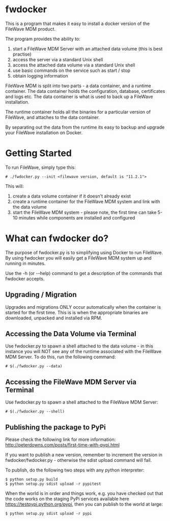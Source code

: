 # fwdocker 
This is a program that makes it easy to install a docker version of the FileWave MDM product. 

The program provides the ability to: 
 1. start a FileWave MDM Server with an attached data volume (this is best practise)
 2. access the server via a standard Unix shell
 3. access the attached data volume via a standard Unix shell
 4. use basic commands on the service such as start / stop 
 5. obtain logging information
 
FileWave MDM is split into two parts - a data container, and a runtime container.  The data container holds the
configuration, database, certificates and logs etc.  The data container is what is used to back up a FileWave installation. 

The runtime container holds all the binaries for a particular version of FileWave, and attaches to the data container.  

By separating out the data from the runtime its easy to backup and upgrade your FileWave installation on Docker.

# Getting Started
To run FileWave, simply type this: 

    # ./fwdocker.py --init <filewave version, default is "11.2.1">
    
This will:
  1. create a data volume container if it doesn't already exist
  2. create a runtime container for the FileWave MDM system and link with the data volume
  3. start the FileWave MDM system - please note, the first time can take 5-10 minutes while components are installed and configured
 
# What can fwdocker do?
The purpose of fwdocker.py is to simplifying using Docker to run FileWave.  By using fwdocker you will easily get a 
FileWave MDM system up and running in minutes.

Use the -h (or --help) command to get a description of the commands that fwdocker accepts.

## Upgrading / Migration
Upgrades and migrations ONLY occur automatically when the container is started for the first time.  This is
 is when the appropriate binaries are downloaded, unpacked and installed via RPM. 
 
## Accessing the Data Volume via Terminal
Use fwdocker.py to spawn a shell attached to the data volume - in this instance you will NOT see any of the 
 runtime associated with the FileWave MDM Server.  To do this, run the following command:

    # $(./fwdocker.py --data)
    
## Accessing the FileWave MDM Server via Terminal
Use fwdocker.py to spawn a shell attached to the FileWave MDM Server:

    # $(./fwdocker.py --shell)


## Publishing the package to PyPi
Please check the following link for more information: http://peterdowns.com/posts/first-time-with-pypi.html

If you want to publish a new version, remember to increment the version in fwdocker/fwdocker.py - otherwise
the sdist upload command will fail.

To publish, do the following two steps with any python interpreter:

    $ python setup.py build
    $ python setup.py sdist upload -r pypitest

When the world is in order and things work, e.g. you have checked out that the code works on the staging PyPi services
available here https://testpypi.python.org/pypi, then you can publish to the world at large:

    $ python setup.py sdist upload -r pypi


